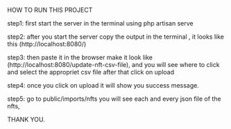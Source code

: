 HOW TO RUN THIS PROJECT

step1: first start the server in the terminal using php artisan serve 

step2: after you start the server copy the output in the terminal , it looks like this (http://localhost:8080/)

step3: then paste it in the browser make it look like (http://localhost:8080/update-nft-csv-file), and you will see where to click and select the appropriet csv file after that click on upload

step4: once you click on upload it will show  you success message.

step5: go  to public/imports/nfts you will see each and every json  file of the nfts,

THANK YOU.
